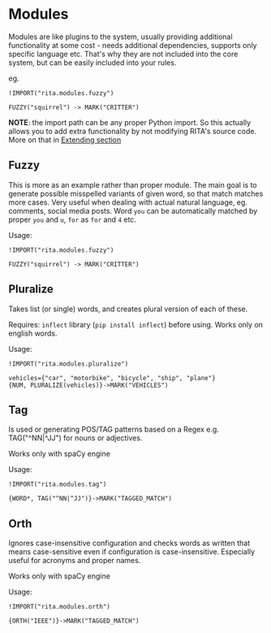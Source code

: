 # Modules

Modules are like plugins to the system, usually providing additional functionality at some cost - needs additional dependencies, supports only specific language etc.
That's why they are not included into the core system, but can be easily included into your rules.

eg.
```
!IMPORT("rita.modules.fuzzy")

FUZZY("squirrel") -> MARK("CRITTER")
```

**NOTE**: the import path can be any proper Python import. So this actually allows you to add extra functionality by not modifying RITA's source code.
More on that in [Extending section](./extend.md)

## Fuzzy

This is more as an example rather than proper module. The main goal is to generate possible misspelled variants of given word, so that match matches more cases. 
Very useful when dealing with actual natural language, eg. comments, social media posts. Word `you` can be automatically matched by proper `you` and `u`, `for` as `for` and `4` etc.

Usage:
```
!IMPORT("rita.modules.fuzzy")

FUZZY("squirrel") -> MARK("CRITTER")
```

## Pluralize

Takes list (or single) words, and creates plural version of each of these.

Requires: `inflect` library (`pip install inflect`) before using. Works only on english words.

Usage:

```
!IMPORT("rita.modules.pluralize")

vehicles={"car", "motorbike", "bicycle", "ship", "plane"}
{NUM, PLURALIZE(vehicles)}->MARK("VEHICLES")
```

## Tag

Is used or generating POS/TAG patterns based on a Regex
e.g. TAG("^NN|^JJ") for nouns or adjectives.

Works only with spaCy engine

Usage:

```
!IMPORT("rita.modules.tag")

{WORD*, TAG("^NN|^JJ")}->MARK("TAGGED_MATCH")
```

## Orth

Ignores case-insensitive configuration and checks words as written
that means case-sensitive even if configuration is case-insensitive.
Especially useful for acronyms and proper names. 

Works only with spaCy engine

Usage:

```
!IMPORT("rita.modules.orth")

{ORTH("IEEE")}->MARK("TAGGED_MATCH")
```